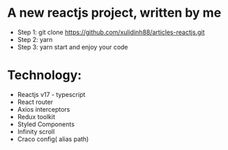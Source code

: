 
# A new reactjs project, written by me
- Step 1: git clone https://github.com/xulidinh88/articles-reactjs.git
- Step 2: yarn
- Step 3: yarn start and enjoy your code

# Technology:
- Reactjs v17 - typescript
- React router 
- Axios interceptors
- Redux toolkit
- Styled Components
- Infinity scroll
- Craco config( alias path)
